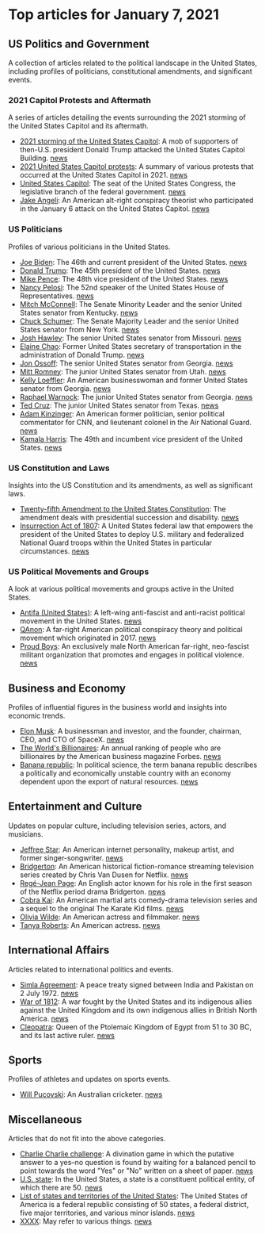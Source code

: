 # Top articles for January 7, 2021

## US Politics and Government
A collection of articles related to the political landscape in the United States, including profiles of politicians, constitutional amendments, and significant events.

### 2021 Capitol Protests and Aftermath
A series of articles detailing the events surrounding the 2021 storming of the United States Capitol and its aftermath.
- [2021 storming of the United States Capitol](https://en.wikipedia.org/wiki/2021_storming_of_the_United_States_Capitol): A mob of supporters of then-U.S. president Donald Trump attacked the United States Capitol Building. [news](https://www.bing.com/news/search?q=2021+storming+of+the+United_States_Capitol)
- [2021 United States Capitol protests](https://en.wikipedia.org/wiki/2021_United_States_Capitol_protests): A summary of various protests that occurred at the United States Capitol in 2021. [news](https://www.bing.com/news/search?q=2021_United_States_Capitol_protests)
- [United States Capitol](https://en.wikipedia.org/wiki/United_States_Capitol): The seat of the United States Congress, the legislative branch of the federal government. [news](https://www.bing.com/news/search?q=United_States_Capitol)
- [Jake Angeli](https://en.wikipedia.org/wiki/Jake_Angeli): An American alt-right conspiracy theorist who participated in the January 6 attack on the United States Capitol. [news](https://www.bing.com/news/search?q=Jake_Angeli)

### US Politicians
Profiles of various politicians in the United States.
- [Joe Biden](https://en.wikipedia.org/wiki/Joe_Biden): The 46th and current president of the United States. [news](https://www.bing.com/news/search?q=Joe_Biden)
- [Donald Trump](https://en.wikipedia.org/wiki/Donald_Trump): The 45th president of the United States. [news](https://www.bing.com/news/search?q=Donald_Trump)
- [Mike Pence](https://en.wikipedia.org/wiki/Mike_Pence): The 48th vice president of the United States. [news](https://www.bing.com/news/search?q=Mike_Pence)
- [Nancy Pelosi](https://en.wikipedia.org/wiki/Nancy_Pelosi): The 52nd speaker of the United States House of Representatives. [news](https://www.bing.com/news/search?q=Nancy_Pelosi)
- [Mitch McConnell](https://en.wikipedia.org/wiki/Mitch_McConnell): The Senate Minority Leader and the senior United States senator from Kentucky. [news](https://www.bing.com/news/search?q=Mitch+McConnell)
- [Chuck Schumer](https://en.wikipedia.org/wiki/Chuck_Schumer): The Senate Majority Leader and the senior United States senator from New York. [news](https://www.bing.com/news/search?q=Chuck+Schumer)
- [Josh Hawley](https://en.wikipedia.org/wiki/Josh_Hawley): The senior United States senator from Missouri. [news](https://www.bing.com/news/search?q=Josh_Hawley)
- [Elaine Chao](https://en.wikipedia.org/wiki/Elaine_Chao): Former United States secretary of transportation in the administration of Donald Trump. [news](https://www.bing.com/news/search?q=Elaine_Chao)
- [Jon Ossoff](https://en.wikipedia.org/wiki/Jon_Ossoff): The senior United States senator from Georgia. [news](https://www.bing.com/news/search?q=Jon_Ossoff)
- [Mitt Romney](https://en.wikipedia.org/wiki/Mitt_Romney): The junior United States senator from Utah. [news](https://www.bing.com/news/search?q=Mitt_Romney)
- [Kelly Loeffler](https://en.wikipedia.org/wiki/Kelly_Loeffler): An American businesswoman and former United States senator from Georgia. [news](https://www.bing.com/news/search?q=Kelly_Loeffler)
- [Raphael Warnock](https://en.wikipedia.org/wiki/Raphael_Warnock): The junior United States senator from Georgia. [news](https://www.bing.com/news/search?q=Raphael_Warnock)
- [Ted Cruz](https://en.wikipedia.org/wiki/Ted_Cruz): The junior United States senator from Texas. [news](https://www.bing.com/news/search?q=Ted_Cruz)
- [Adam Kinzinger](https://en.wikipedia.org/wiki/Adam_Kinzinger): An American former politician, senior political commentator for CNN, and lieutenant colonel in the Air National Guard. [news](https://www.bing.com/news/search?q=Adam_Kinzinger)
- [Kamala Harris](https://en.wikipedia.org/wiki/Kamala_Harris): The 49th and incumbent vice president of the United States. [news](https://www.bing.com/news/search?q=Kamala_Harris)

### US Constitution and Laws
Insights into the US Constitution and its amendments, as well as significant laws.
- [Twenty-fifth Amendment to the United States Constitution](https://en.wikipedia.org/wiki/Twenty-fifth_Amendment_to_the_United_States_Constitution): The amendment deals with presidential succession and disability. [news](https://www.bing.com/news/search?q=Twenty-fifth_Amendment_to_the_United_States_Constitution)
- [Insurrection Act of 1807](https://en.wikipedia.org/wiki/Insurrection_Act_of_1807): A United States federal law that empowers the president of the United States to deploy U.S. military and federalized National Guard troops within the United States in particular circumstances. [news](https://www.bing.com/news/search?q=Insurrection_Act_of_1807)

### US Political Movements and Groups
A look at various political movements and groups active in the United States.
- [Antifa (United States)](https://en.wikipedia.org/wiki/Antifa_(United_States)): A left-wing anti-fascist and anti-racist political movement in the United States. [news](https://www.bing.com/news/search?q=Antifa_(United_States))
- [QAnon](https://en.wikipedia.org/wiki/QAnon): A far-right American political conspiracy theory and political movement which originated in 2017. [news](https://www.bing.com/news/search?q=QAnon)
- [Proud Boys](https://en.wikipedia.org/wiki/Proud_Boys): An exclusively male North American far-right, neo-fascist militant organization that promotes and engages in political violence. [news](https://www.bing.com/news/search?q=Proud_Boys)

## Business and Economy
Profiles of influential figures in the business world and insights into economic trends.
- [Elon Musk](https://en.wikipedia.org/wiki/Elon_Musk): A businessman and investor, and the founder, chairman, CEO, and CTO of SpaceX. [news](https://www.bing.com/news/search?q=Elon_Musk)
- [The World's Billionaires](https://en.wikipedia.org/wiki/The_World's_Billionaires): An annual ranking of people who are billionaires by the American business magazine Forbes. [news](https://www.bing.com/news/search?q=The_World's_Billionaires)
- [Banana republic](https://en.wikipedia.org/wiki/Banana_republic): In political science, the term banana republic describes a politically and economically unstable country with an economy dependent upon the export of natural resources. [news](https://www.bing.com/news/search?q=Banana_republic)

## Entertainment and Culture
Updates on popular culture, including television series, actors, and musicians.
- [Jeffree Star](https://en.wikipedia.org/wiki/Jeffree_Star): An American internet personality, makeup artist, and former singer-songwriter. [news](https://www.bing.com/news/search?q=Jeffree_Star)
- [Bridgerton](https://en.wikipedia.org/wiki/Bridgerton): An American historical fiction-romance streaming television series created by Chris Van Dusen for Netflix. [news](https://www.bing.com/news/search?q=Bridgerton)
- [Regé-Jean Page](https://en.wikipedia.org/wiki/Regé-Jean_Page): An English actor known for his role in the first season of the Netflix period drama Bridgerton. [news](https://www.bing.com/news/search?q=Regé-Jean_Page)
- [Cobra Kai](https://en.wikipedia.org/wiki/Cobra_Kai): An American martial arts comedy-drama television series and a sequel to the original The Karate Kid films. [news](https://www.bing.com/news/search?q=Cobra_Kai)
- [Olivia Wilde](https://en.wikipedia.org/wiki/Olivia_Wilde): An American actress and filmmaker. [news](https://www.bing.com/news/search?q=Olivia_Wilde)
- [Tanya Roberts](https://en.wikipedia.org/wiki/Tanya_Roberts): An American actress. [news](https://www.bing.com/news/search?q=Tanya_Roberts)

## International Affairs
Articles related to international politics and events.
- [Simla Agreement](https://en.wikipedia.org/wiki/Simla_Agreement): A peace treaty signed between India and Pakistan on 2 July 1972. [news](https://www.bing.com/news/search?q=Simla_Agreement)
- [War of 1812](https://en.wikipedia.org/wiki/War_of_1812): A war fought by the United States and its indigenous allies against the United Kingdom and its own indigenous allies in British North America. [news](https://www.bing.com/news/search?q=War_of_1812)
- [Cleopatra](https://en.wikipedia.org/wiki/Cleopatra): Queen of the Ptolemaic Kingdom of Egypt from 51 to 30 BC, and its last active ruler. [news](https://www.bing.com/news/search?q=Cleopatra)

## Sports
Profiles of athletes and updates on sports events.
- [Will Pucovski](https://en.wikipedia.org/wiki/Will_Pucovski): An Australian cricketer. [news](https://www.bing.com/news/search?q=Will_Pucovski)

## Miscellaneous
Articles that do not fit into the above categories.
- [Charlie Charlie challenge](https://en.wikipedia.org/wiki/Charlie_Charlie_challenge): A divination game in which the putative answer to a yes–no question is found by waiting for a balanced pencil to point towards the word "Yes" or "No" written on a sheet of paper. [news](https://www.bing.com/news/search?q=Charlie_Charlie_challenge)
- [U.S. state](https://en.wikipedia.org/wiki/U.S._state): In the United States, a state is a constituent political entity, of which there are 50. [news](https://www.bing.com/news/search?q=U.S._state)
- [List of states and territories of the United States](https://en.wikipedia.org/wiki/List_of_states_and_territories_of_the_United_States): The United States of America is a federal republic consisting of 50 states, a federal district, five major territories, and various minor islands. [news](https://www.bing.com/news/search?q=List_of_states_and_territories_of_the_United_States)
- [XXXX](https://en.wikipedia.org/wiki/XXXX): May refer to various things. [news](https://www.bing.com/news/search?q=XXXX)